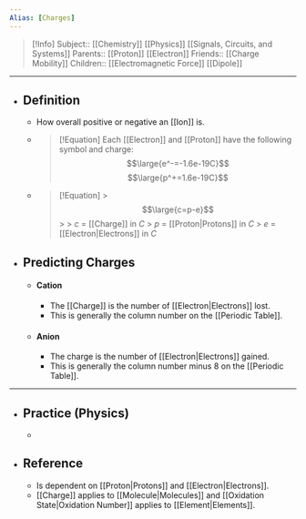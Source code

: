 ```yaml
---
Alias: [Charges]
---
```

> [!Info]
> Subject:: [[Chemistry]] [[Physics]] [[Signals, Circuits, and Systems]]
> Parents:: [[Proton]] [[Electron]]
> Friends:: [[Charge Mobility]]
> Children:: [[Electromagnetic Force]] [[Dipole]]
---
- ## Definition
	- How overall positive or negative an [[Ion]] is.
	- > [!Equation]
	  > Each [[Electron]] and [[Proton]] have the following symbol and charge:
	  > $$\large{e^-=-1.6e-19C}$$
	  > $$\large{p^+=1.6e-19C}$$
	- > [!Equation]
		  > $$\large{c=p-e}$$
		  > 
		  > $c$ = [[Charge]] in $C$
		  > $p$ = [[Proton|Protons]] in $C$
		  > $e$ = [[Electron|Electrons]] in $C$
- ## Predicting Charges
	- #### Cation
		- The [[Charge]] is the number of [[Electron|Electrons]] lost.
		- This is generally the column number on the [[Periodic Table]].
	- #### Anion
		- The charge is the number of [[Electron|Electrons]] gained.
		- This is generally the column number minus 8 on the [[Periodic Table]].
---
- ## Practice (Physics)
	- 
- ## Reference
	- Is dependent on [[Proton|Protons]] and [[Electron|Electrons]].
	- [[Charge]] applies to [[Molecule|Molecules]] and [[Oxidation State|Oxidation Number]] applies to [[Element|Elements]].